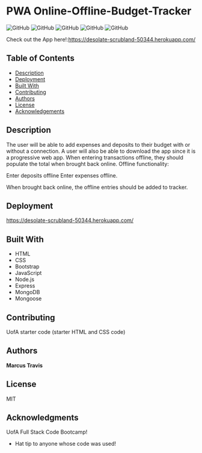 
# PWA Online-Offline-Budget-Tracker

![GitHub](https://img.shields.io/github/repo-size/MarcusTravis/Online-Offline-Budget-Tracker?style=plastic) ![GitHub](https://img.shields.io/github/last-commit/MarcusTravis/Online-Offline-Budget-Tracker?style=plastic) ![GitHub](https://img.shields.io/github/languages/top/MarcusTravis/Online-Offline-Budget-Tracker?style=plastic) ![GitHub](https://img.shields.io/github/license/MarcusTravis/Online-Offline-Budget-Tracker?style=plastic) ![GitHub](https://img.shields.io/github/followers/MarcusTravis?style=social)

Check out the App here!:https://desolate-scrubland-50344.herokuapp.com/
## Table of Contents

* [Description](#description)
* [Deployment](#deployment)
* [Built With](#built-with)
* [Contributing](#contributing)
* [Authors](#authors)
* [License](#license)
* [Acknowledgements](#acknowledgements)

## Description

The user will be able to add expenses and deposits to their budget with or without a connection. A user will also be able to download the app since it is a progressive web app. When entering transactions offline, they should populate the total when brought back online. Offline functionality: 

Enter deposits offline
Enter expenses offline. 

When brought back online, the offline entries should be added to tracker.

## Deployment

https://desolate-scrubland-50344.herokuapp.com/

## Built With

* HTML
* CSS
* Bootstrap
* JavaScript
* Node.js
* Express
* MongoDB
* Mongoose

## Contributing

UofA starter code (starter HTML and CSS code)

## Authors

**Marcus Travis**

## License

MIT

## Acknowledgments

UofA Full Stack Code Bootcamp!
* Hat tip to anyone whose code was used!
